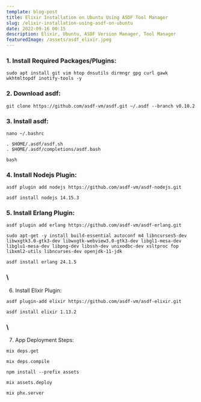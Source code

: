 ```yaml
---
template: blog-post
title: Elixir Installation on Ubuntu Using ASDF Tool Manager
slug: /elixir-installation-using-asdf-on-ubuntu
date: 2022-09-16 00:15
description: Elixir, Ubuntu, ASDF Version Manager, Tool Manager
featuredImage: /assets/asdf_elixir.jpeg
---
```

### 1. Install Required Packages/Plugins:

```
sudo apt install git vim htop dnsutils dirmngr gpg curl gawk wkhtmltopdf inotify-tools -y
```

### 2. Download asdf:

```
git clone https://github.com/asdf-vm/asdf.git ~/.asdf --branch v0.10.2
```

### 3. Install asdf:

```
nano ~/.bashrc

. $HOME/.asdf/asdf.sh
. $HOME/.asdf/completions/asdf.bash

bash
```

### 4. Install Nodejs Plugin:

```
asdf plugin add nodejs https://github.com/asdf-vm/asdf-nodejs.git

asdf install nodejs 14.15.3
```

### 5. Install Erlang Plugin:

```
asdf plugin add erlang https://github.com/asdf-vm/asdf-erlang.git

sudo apt-get -y install build-essential autoconf m4 libncurses5-dev libwxgtk3.0-gtk3-dev libwxgtk-webview3.0-gtk3-dev libgl1-mesa-dev libglu1-mesa-dev libpng-dev libssh-dev unixodbc-dev xsltproc fop libxml2-utils libncurses-dev openjdk-11-jdk

asdf install erlang 24.1.5
```

### \
6. Install Elixir Plugin:

```
asdf plugin-add elixir https://github.com/asdf-vm/asdf-elixir.git

asdf install elixir 1.13.2
```

### \
7. App Deployment Steps:

```
mix deps.get

mix deps.compile

npm install --prefix assets

mix assets.deploy

mix phx.server
```